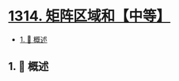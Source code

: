 # [1314. 矩阵区域和【中等】](https://github.com/tnotesjs/TNotes.leetcode/tree/main/notes/1314.%20%E7%9F%A9%E9%98%B5%E5%8C%BA%E5%9F%9F%E5%92%8C%E3%80%90%E4%B8%AD%E7%AD%89%E3%80%91)

<!-- region:toc -->

- [1. 📝 概述](#1--概述)

<!-- endregion:toc -->

## 1. 📝 概述
